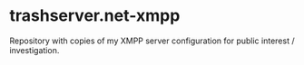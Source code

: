 # trashserver.net-xmpp
Repository with copies of my XMPP server configuration for public interest / investigation.

